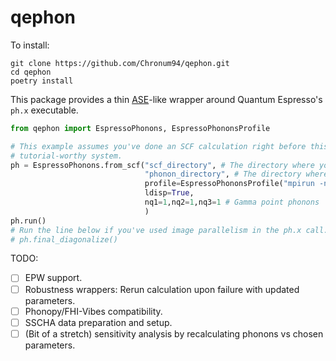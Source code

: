# qephon

To install:

```
git clone https://github.com/Chronum94/qephon.git
cd qephon
poetry install
```

This package provides a thin [ASE](https://gitlab.com/ase/ase/)-like wrapper around Quantum Espresso's `ph.x` executable.

```python
from qephon import EspressoPhonons, EspressoPhononsProfile

# This example assumes you've done an SCF calculation right before this on some small
# tutorial-worthy system.
ph = EspressoPhonons.from_scf("scf_directory", # The directory where you've carried out the scf.
                              "phonon_directory", # The directory where you will carry out the phonon calculation.
                              profile=EspressoPhononsProfile("mpirun -np 2 ph.x".split()),
                              ldisp=True,
                              nq1=1,nq2=1,nq3=1 # Gamma point phonons
                              )
ph.run()
# Run the line below if you've used image parallelism in the ph.x call.
# ph.final_diagonalize()
```

TODO:

- [ ] EPW support.
- [ ] Robustness wrappers: Rerun calculation upon failure with updated parameters.
- [ ] Phonopy/FHI-Vibes compatibility.
- [ ] SSCHA data preparation and setup.
- [ ] (Bit of a stretch) sensitivity analysis by recalculating phonons vs chosen parameters.
